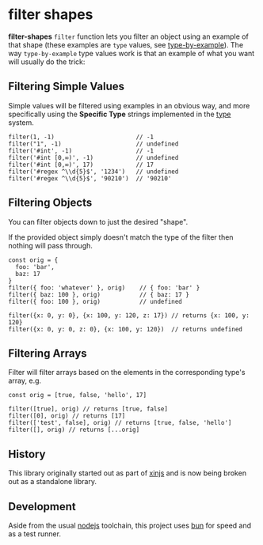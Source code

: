 # filter shapes

**filter-shapes** `filter` function lets you filter an object using an example of that shape (these
examples are `type` values, see [type-by-example](https://github.com/tonioloewald/type-by-example)). The way `type-by-example` type values work is that an example of what you want will usually do the trick:

## Filtering Simple Values

Simple values will be filtered using examples in an obvious way, and more specifically
using the **Specific Type** strings implemented in the [type](./type-by-example) system.

    filter(1, -1)                       // -1
    filter("1", -1)                     // undefined
    filter('#int', -1)                  // -1
    filter('#int [0,∞)', -1)            // undefined
    filter('#int [0,∞)', 17)            // 17
    filter('#regex ^\\d{5}$', '1234')   // undefined
    filter('#regex ^\\d{5}$', '90210')  // '90210'

## Filtering Objects

You can filter objects down to just the desired "shape".

If the provided object simply doesn't match the type of the filter then nothing 
will pass through.

    const orig = {
      foo: 'bar',
      baz: 17
    }
    filter({ foo: 'whatever' }, orig)    // { foo: 'bar' }
    filter({ baz: 100 }, orig)           // { baz: 17 }
    filter({ foo: 100 }, orig)           // undefined

    filter({x: 0, y: 0}, {x: 100, y: 120, z: 17}) // returns {x: 100, y: 120}
    filter({x: 0, y: 0, z: 0}, {x: 100, y: 120})  // returns undefined

## Filtering Arrays

Filter will filter arrays based on the elements in the
corresponding type's array, e.g.

    const orig = [true, false, 'hello', 17]

    filter([true], orig) // returns [true, false]
    filter([0], orig) // returns [17]
    filter(['test', false], orig) // returns [true, false, 'hello']
    filter([], orig) // returns [...orig]

## History

This library originally started out as part of [xinjs](https://xinjs.net) and is now being broken out as a standalone library.

## Development

Aside from the usual [nodejs](https://node.js) toolchain, this project uses [bun](https://bun.sh) for speed and as a test runner.